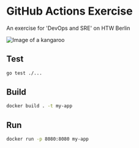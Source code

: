 # GitHub Actions Exercise

An exercise for 'DevOps and SRE' on HTW Berlin

![Image of a kangaroo](https://static.spreeradio.de/img/7679/388291/351000/Img_2_1/1440/die_kaenguru_chroniken-plakat.jpg)

## Test

```bash
go test ./...
```

## Build

```bash
docker build . -t my-app
```

## Run

```bash
docker run -p 8080:8080 my-app
```
